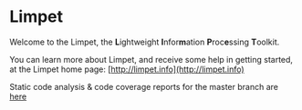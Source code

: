 # Limpet
Welcome to the Limpet, the **L**ightweight **I**nfor**m**ation **P**roc**e**ssing **T**oolkit.

You can learn more about Limpet, and receive some help in getting started, at the Limpet home page: [http://limpet.info](http://limpet.info)

Static code analysis & code coverage reports for the master branch are [here](http://debrief.github.io/limpet-update/static/report/)

